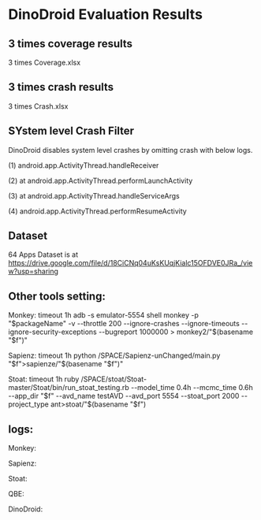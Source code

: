 # DinoDroid Evaluation Results

## 3 times coverage results

3 times Coverage.xlsx

## 3 times crash results

3 times Crash.xlsx

## SYstem level Crash Filter

DinoDroid disables system level crashes by omitting crash with below logs.

(1) android.app.ActivityThread.handleReceiver

(2) at android.app.ActivityThread.performLaunchActivity

(3) at android.app.ActivityThread.handleServiceArgs

(4) android.app.ActivityThread.performResumeActivity

## Dataset

64 Apps Dataset is at https://drive.google.com/file/d/18CiCNq04uKsKUqjKialc15OFDVE0JRa_/view?usp=sharing

## Other tools setting:

Monkey:
timeout 1h adb -s emulator-5554 shell monkey -p "$packageName" -v --throttle 200 --ignore-crashes --ignore-timeouts --ignore-security-exceptions --bugreport 1000000 > monkey2/"$(basename "$f")"

Sapienz:
timeout 1h python /SPACE/Sapienz-unChanged/main.py "$f">sapienze/"$(basename "$f")"

Stoat:
timeout 1h ruby /SPACE/stoat/Stoat-master/Stoat/bin/run_stoat_testing.rb --model_time 0.4h --mcmc_time 0.6h --app_dir "$f" --avd_name testAVD --avd_port 5554 --stoat_port 2000 --project_type ant>stoat/"$(basename "$f")

## logs:

Monkey:


Sapienz:


Stoat:


QBE:

DinoDroid:

